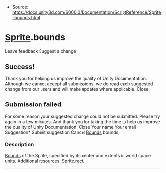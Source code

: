 * Source: https://docs.unity3d.com/6000.0/Documentation/ScriptReference/Sprite-bounds.html

#  [Sprite](https://docs.unity3d.com/6000.0/Documentation/ScriptReference/Sprite.html).bounds
Leave feedback
Suggest a change
## Success!
Thank you for helping us improve the quality of Unity Documentation. Although we cannot accept all submissions, we do read each suggested change from our users and will make updates where applicable.
Close
## Submission failed
For some reason your suggested change could not be submitted. Please <a>try again</a> in a few minutes. And thank you for taking the time to help us improve the quality of Unity Documentation.
Close
Your name Your email Suggestion* Submit suggestion
Cancel
[Bounds](https://docs.unity3d.com/6000.0/Documentation/ScriptReference/Bounds.html) bounds; 
### Description
[Bounds](https://docs.unity3d.com/6000.0/Documentation/ScriptReference/Bounds.html) of the Sprite, specified by its center and extents in world space units.
Additional resources: [Sprite.rect](https://docs.unity3d.com/6000.0/Documentation/ScriptReference/Sprite-rect.html). 
* * *
